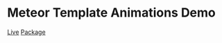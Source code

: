 Meteor Template Animations Demo
===============================

[Live](http://template-animations.meteor.com)
[Package](http://github.com/gwendall/meteor-template-animations)

